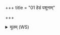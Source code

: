 +++
title = "01 हेडं पशूनाम्"

+++
<details><summary>मूलम् (WS)</summary>

हेडं पशूनां न्येति ब्राह्मणेभ्योददद् वशाम् ।  
देवानां निहित भागं मर्त्यश्चेन्निप्रियायते ॥ १ ॥ -  
यदन्ये शतं याचेयुर्ब्राह्मणा गोपतिं वशाम् ।  
अथैतां देवा अब्रुवन्नेवं ह विदुषो वशा ॥ २ ॥
</details>